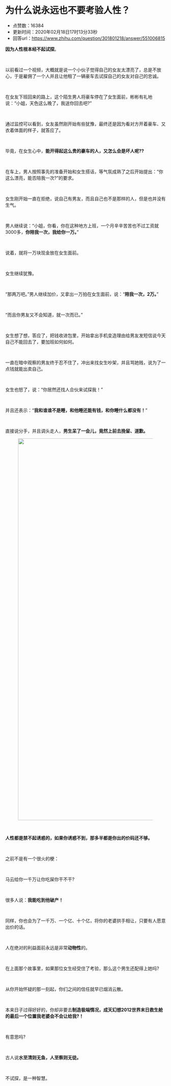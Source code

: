 # 为什么说永远也不要考验人性？
- 点赞数：16384
- 更新时间：2020年02月18日17时13分33秒
- 回答url：https://www.zhihu.com/question/301801218/answer/551006815
<body>
 <p data-pid="VMOBP300"><b>因为人性根本经不起试探</b>。</p>
 <p class="ztext-empty-paragraph"><br></p>
 <p data-pid="oJZzOpyy">以前看过一个视频，大概就是说一个小伙子觉得自己的女友太漂亮了，总是不放心，于是雇佣了一个人并且让他租了一辆豪车去试探自己的女友对自己的忠诚。</p>
 <p class="ztext-empty-paragraph"><br></p>
 <p data-pid="AHWfGoGv">在女友下班回来的路上，这个陌生男人将豪车停在了女生面前，彬彬有礼地说：“小姐，天色这么晚了，我送你回去吧?”</p>
 <p class="ztext-empty-paragraph"><br></p>
 <p data-pid="wqQniIiA">通过监控可以看到，女友虽然刚开始有些犹豫，最终还是因为看对方开着豪车、又衣着体面的样子，就答应了。</p>
 <p class="ztext-empty-paragraph"><br></p>
 <p data-pid="HFAOBvmp">毕竟，在女生心中，<b>能开得起这么贵的豪车的人，又怎么会是坏人呢??</b></p>
 <p class="ztext-empty-paragraph"><br></p>
 <p data-pid="eBu1FwRz">在车上，男人按照事先的准备开始和女生搭话，等气氛成熟了之后开始提出：“你这么漂亮，能否陪我一次?”的要求。</p>
 <p class="ztext-empty-paragraph"><br></p>
 <p data-pid="1xNP6BfM">女生刚开始一直在拒绝，说自己有男友，而且自己也不是那样的人，但是也并没有生气。</p>
 <p class="ztext-empty-paragraph"><br></p>
 <p data-pid="8QdUuaYR">男人继续说：“小姐，你看，你在这种地方上班，一个月辛辛苦苦也不过工资就3000多，<b>你陪我一次，我给你一万。</b>”</p>
 <p class="ztext-empty-paragraph"><br></p>
 <p data-pid="yAOo8mKB">说着，就将一万块现金放在女生面前。</p>
 <p class="ztext-empty-paragraph"><br></p>
 <p data-pid="eTJoPY6w">女生继续犹豫。</p>
 <p class="ztext-empty-paragraph"><br></p>
 <p data-pid="Lty5IF-y">“那两万吧。”男人继续加价，又拿出一万拍在女生面前，说：“<b>陪我一次，2万。</b>”</p>
 <p class="ztext-empty-paragraph"><br></p>
 <p data-pid="vAg1AY3I">“而且你男友又不会知道，就一次而已。”</p>
 <p class="ztext-empty-paragraph"><br></p>
 <p data-pid="61YvFGCm">女生想了想，答应了，把钱收进包里，开始拿出手机变造理由给男友发短信说今天自己不能回去了，要加班如何如何。</p>
 <p class="ztext-empty-paragraph"><br></p>
 <p data-pid="ROJLslee">一直在暗中观察的男友终于忍不住了，冲出来找女生吵架，并且骂她贱，说为了一点钱就能出卖自己。</p>
 <p class="ztext-empty-paragraph"><br></p>
 <p data-pid="b1wfmjm6">女生也怒了，说：“你居然还找人合伙来试探我！”</p>
 <p class="ztext-empty-paragraph"><br></p>
 <p data-pid="H_wZsTn2">并且还表示：“<b>我和谁谁不是睡，和他睡还能有钱，和你睡什么都没有！</b>”</p>
 <p class="ztext-empty-paragraph"><br></p>
 <p data-pid="H_htyogr">直接说分手，并且调头走人，<b>男生呆了一会儿，竟然上前去挽留、道歉。</b></p>
 <figure data-size="normal">
  <img src="https://picx.zhimg.com/50/v2-89c1870005fad9f842331eb1a0c59ddb_720w.jpg?source=1940ef5c" data-caption="" data-size="normal" data-rawwidth="1200" data-rawheight="1137" data-original-token="v2-307470c079f84a5ba16a6653fb0462c8" data-default-watermark-src="https://picx.zhimg.com/50/v2-24c14eedf0d585d6c09c0564b82a7bcf_720w.jpg?source=1940ef5c" class="origin_image zh-lightbox-thumb" width="1200" data-original="https://pic1.zhimg.com/v2-89c1870005fad9f842331eb1a0c59ddb_r.jpg?source=1940ef5c">
 </figure>
 <p class="ztext-empty-paragraph"><br></p>
 <p data-pid="EBoXUPUx"><b>人性都是禁不起诱惑的，如果你诱惑不到，那多半都是你出的价码还不够。</b></p>
 <p class="ztext-empty-paragraph"><br></p>
 <p data-pid="8WZDEPuC">之前不是有一个很火的梗：</p>
 <p class="ztext-empty-paragraph"><br></p>
 <p data-pid="kk-zjgJs">马云给你一千万让你吃屎你干不干?</p>
 <p class="ztext-empty-paragraph"><br></p>
 <p data-pid="-sjnT-yx">很多人说：<b>我能吃到他破产！</b></p>
 <p class="ztext-empty-paragraph"><br></p>
 <p data-pid="ibKKsmGo">同样，你也会为了一千万、一个亿、十个亿，将你的老婆拱手相让，只要有人愿意出价的话。</p>
 <p class="ztext-empty-paragraph"><br></p>
 <p data-pid="lXWmNwqo">人在绝对的利益面前永远是非常<b>动物性</b>的。</p>
 <p class="ztext-empty-paragraph"><br></p>
 <p data-pid="vdPAthmh">在上面那个故事里，如果那位女生经受住了考验，那么这个男生还配得上她吗?</p>
 <p class="ztext-empty-paragraph"><br></p>
 <p data-pid="xVJOEOJX">从你开始怀疑的那一刻起，你们之间的信任就早已烟消云散。</p>
 <p class="ztext-empty-paragraph"><br></p>
 <p data-pid="bjEMRukq">本来日子过得好好的，你却非要去<b>制造极端情况，成天幻想2012世界末日救生舱的最后一个位置我老婆会不会让给我?！</b></p>
 <p class="ztext-empty-paragraph"><br></p>
 <p data-pid="ErwNhFAr">有意思吗?</p>
 <p class="ztext-empty-paragraph"><br></p>
 <p data-pid="fNntZb_n">古人说<b>水至清则无鱼，人至察则无徒。</b></p>
 <p class="ztext-empty-paragraph"><br></p>
 <p data-pid="XWL9I_Fc">不试探，是一种智慧。</p>
 <p></p>
</body>